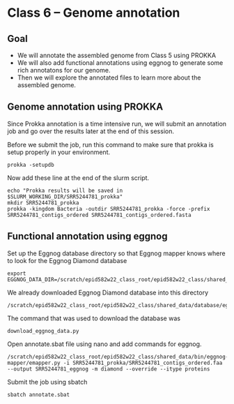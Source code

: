 Class 6 – Genome annotation
===========================

Goal
----
- We will annotate the assembled genome from Class 5 using PROKKA
- We will also add functional annotations using eggnog to generate some rich annotatons for our genome.
- Then we will explore the annotated files to learn more about the assembled genome.

Genome annotation using PROKKA
------------------------------

Since Prokka annotation is a time intensive run, we will submit an annotation job and go over the results later at the end of this session. 


Before we submit the job, run this command to make sure that prokka is setup properly in your environment.

```
prokka -setupdb
```

Now add these line at the end of the slurm script.

```
echo "Prokka results will be saved in $SLURM_WORKING_DIR/SRR5244781_prokka"
mkdir SRR5244781_prokka 
prokka -kingdom Bacteria -outdir SRR5244781_prokka -force -prefix SRR5244781_contigs_ordered SRR5244781_contigs_ordered.fasta

```


Functional annotation using eggnog
----------------------------------

Set up the Eggnog database directory so that Eggnog mapper knows where to look for the Eggnog Diamond database

```
export EGGNOG_DATA_DIR=/scratch/epid582w22_class_root/epid582w22_class/shared_data/database/eggnog
```

We already downloaded Eggnog Diamond database into this directory 

```
/scratch/epid582w22_class_root/epid582w22_class/shared_data/database/eggnog/
```

The command that was used to download the database was

```
download_eggnog_data.py
```

Open annotate.sbat file using nano and add commands for eggnog.

```
/scratch/epid582w22_class_root/epid582w22_class/shared_data/bin/eggnog-mapper/emapper.py -i SRR5244781_prokka/SRR5244781_contigs_ordered.faa --output SRR5244781_eggnog -m diamond --override --itype proteins
```

Submit the job using sbatch

```
sbatch annotate.sbat
```